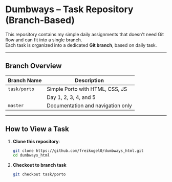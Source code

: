 # Dumbways – Task Repository (Branch-Based)

This repository contains my simple daily assignments that doesn't need Git flow and can fit into a single branch.  
Each task is organized into a dedicated **Git branch**, based on daily task.

---

## Branch Overview

| Branch Name  | Description                       |
| ------------ | --------------------------------- |
| `task/porto` | Simple Porto with HTML, CSS, JS   |
|              | Day 1, 2, 3, 4, and 5             |
| `master`     | Documentation and navigation only |

---

## How to View a Task

1. **Clone this repository**:
   ```bash
   git clone https://github.com/freikugel0/dumbways_html.git
   cd dumbways_html
   ```
2. **Checkout to branch task**
   ```bash
   git checkout task/porto
   ```
